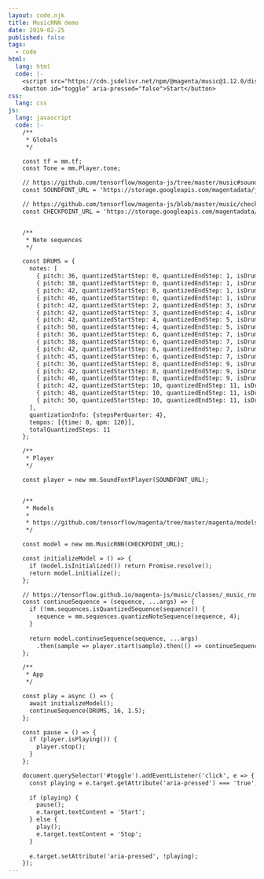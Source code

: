 ```yaml
---
layout: code.njk
title: MusicRNN demo
date: 2019-02-25
published: false
tags:
  - code
html:
  lang: html
  code: |-
    <script src="https://cdn.jsdelivr.net/npm/@magenta/music@1.12.0/dist/magentamusic.min.js"></script>
    <button id="toggle" aria-pressed="false">Start</button>
css:
  lang: css
js:
  lang: javascript
  code: |-
    /**
     * Globals
     */

    const tf = mm.tf;
    const Tone = mm.Player.tone;

    // https://github.com/tensorflow/magenta-js/tree/master/music#soundfonts
    const SOUNDFONT_URL = 'https://storage.googleapis.com/magentadata/js/soundfonts/jazz_kit';

    // https://github.com/tensorflow/magenta-js/blob/master/music/checkpoints/README.md
    const CHECKPOINT_URL = 'https://storage.googleapis.com/magentadata/js/checkpoints/music_rnn/drum_kit_rnn';


    /**
     * Note sequences
     */

    const DRUMS = {
      notes: [
        { pitch: 36, quantizedStartStep: 0, quantizedEndStep: 1, isDrum: true },
        { pitch: 38, quantizedStartStep: 0, quantizedEndStep: 1, isDrum: true },
        { pitch: 42, quantizedStartStep: 0, quantizedEndStep: 1, isDrum: true },
        { pitch: 46, quantizedStartStep: 0, quantizedEndStep: 1, isDrum: true },
        { pitch: 42, quantizedStartStep: 2, quantizedEndStep: 3, isDrum: true },
        { pitch: 42, quantizedStartStep: 3, quantizedEndStep: 4, isDrum: true },
        { pitch: 42, quantizedStartStep: 4, quantizedEndStep: 5, isDrum: true },
        { pitch: 50, quantizedStartStep: 4, quantizedEndStep: 5, isDrum: true },
        { pitch: 36, quantizedStartStep: 6, quantizedEndStep: 7, isDrum: true },
        { pitch: 38, quantizedStartStep: 6, quantizedEndStep: 7, isDrum: true },
        { pitch: 42, quantizedStartStep: 6, quantizedEndStep: 7, isDrum: true },
        { pitch: 45, quantizedStartStep: 6, quantizedEndStep: 7, isDrum: true },
        { pitch: 36, quantizedStartStep: 8, quantizedEndStep: 9, isDrum: true },
        { pitch: 42, quantizedStartStep: 8, quantizedEndStep: 9, isDrum: true },
        { pitch: 46, quantizedStartStep: 8, quantizedEndStep: 9, isDrum: true },
        { pitch: 42, quantizedStartStep: 10, quantizedEndStep: 11, isDrum: true },
        { pitch: 48, quantizedStartStep: 10, quantizedEndStep: 11, isDrum: true },
        { pitch: 50, quantizedStartStep: 10, quantizedEndStep: 11, isDrum: true },
      ],
      quantizationInfo: {stepsPerQuarter: 4},
      tempos: [{time: 0, qpm: 120}],
      totalQuantizedSteps: 11
    };

    /**
     * Player
     */

    const player = new mm.SoundFontPlayer(SOUNDFONT_URL);


    /**
     * Models
     *
     * https://github.com/tensorflow/magenta/tree/master/magenta/models/improv_rnn
     */

    const model = new mm.MusicRNN(CHECKPOINT_URL);

    const initializeModel = () => {
      if (model.isInitialized()) return Promise.resolve();
      return model.initialize();
    };

    // https://tensorflow.github.io/magenta-js/music/classes/_music_rnn_model_.musicrnn.html#continuesequence
    const continueSequence = (sequence, ...args) => {
      if (!mm.sequences.isQuantizedSequence(sequence)) {
        sequence = mm.sequences.quantizeNoteSequence(sequence, 4);
      }
      
      return model.continueSequence(sequence, ...args)
        .then(sample => player.start(sample).then(() => continueSequence(sample, ...args)));
    };

    /**
     * App
     */

    const play = async () => {
      await initializeModel();
      continueSequence(DRUMS, 16, 1.5);
    };

    const pause = () => {
      if (player.isPlaying()) {
        player.stop();
      }
    };

    document.querySelector('#toggle').addEventListener('click', e => {
      const playing = e.target.getAttribute('aria-pressed') === 'true';
      
      if (playing) {
        pause();
        e.target.textContent = 'Start';
      } else {
        play();
        e.target.textContent = 'Stop';
      }
      
      e.target.setAttribute('aria-pressed', !playing);
    });
---
```

